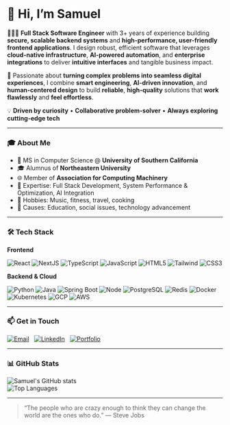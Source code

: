 # 👋 Hi, I’m Samuel

👨🏻‍💻 **Full Stack Software Engineer** with 3+ years of experience building **secure, scalable backend systems** and **high-performance, user-friendly frontend applications**. I design robust, efficient software that leverages **cloud-native infrastructure**, **AI-powered automation**, and **enterprise integrations** to deliver **intuitive interfaces** and tangible business impact.

🚀 Passionate about **turning complex problems into seamless digital experiences**, I combine **smart engineering**, **AI-driven innovation**, and **human-centered design** to build **reliable**, **high-quality** solutions that **work flawlessly** and **feel effortless**.

💡 **Driven by curiosity** • **Collaborative problem-solver** • **Always exploring cutting-edge tech**

---

### 🎓 About Me

- 🏫 MS in Computer Science @ **University of Southern California**
- 🎓 Alumnus of **Northeastern University**
- 🌐 Member of **Association for Computing Machinery**
- 👀 Expertise: Full Stack Development, System Performance & Optimization, AI Integration
- 🎵 Hobbies: Music, fitness, travel, cooking
- 🤝 Causes: Education, social issues, technology advancement

---

### 🛠️ Tech Stack

**Frontend**  

![React](https://img.shields.io/badge/React-20232A?logo=react&logoColor=61DAFB)
![NextJS](https://img.shields.io/badge/Next.js-000000?logo=nextdotjs&logoColor=white)
![TypeScript](https://img.shields.io/badge/TypeScript-3178C6?logo=typescript&logoColor=white)
![JavaScript](https://img.shields.io/badge/JavaScript-F7DF1E?logo=javascript&logoColor=black)
![HTML5](https://img.shields.io/badge/HTML5-E34F26?logo=html5&logoColor=white)
![Tailwind](https://img.shields.io/badge/Tailwind_CSS-grey?logo=tailwind-css&logoColor=38B2AC)
![CSS3](https://img.shields.io/badge/CSS3-1572B6?logo=css3&logoColor=white)

**Backend & Cloud** 

![Python](https://img.shields.io/badge/Python-3776AB?logo=python&logoColor=white)
![Java](https://img.shields.io/badge/Java-ED8B00?logo=openjdk&logoColor=white)
![Spring Boot](https://img.shields.io/badge/Spring%20Boot-6DB33F?logo=springboot&logoColor=white)
![Node](https://img.shields.io/badge/Node.js-339933?logo=Node.js&logoColor=white)
![PostgreSQL](https://img.shields.io/badge/PostgreSQL-336791?logo=postgresql&logoColor=white)
![Redis](https://img.shields.io/badge/Redis-DC382D?logo=redis&logoColor=white)
![Docker](https://img.shields.io/badge/Docker-2496ED?logo=docker&logoColor=white)
![Kubernetes](https://img.shields.io/badge/Kubernetes-326CE5?logo=kubernetes&logoColor=white)
![GCP](https://img.shields.io/badge/Google_Cloud-4285F4?logo=google-cloud&logoColor=white)
![AWS](https://img.shields.io/badge/AWS-orange?logo=amazonaws&logoColor=white)

---

### 📫 Get in Touch

[![Email](https://img.shields.io/badge/Email-samuelji%40acm.org-blue)](mailto:samuelji@acm.org)  
[![LinkedIn](https://img.shields.io/badge/LinkedIn-Profile-blue?logo=linkedin)](http://linkedin.com/in/samuel-x-ji)  
[![Portfolio](https://img.shields.io/badge/Portfolio-Website-orange)](https://samuelji.vercel.app)



---

### 📊 GitHub Stats

<div>
<picture>
  <source srcset="https://github-readme-stats.vercel.app/api?username=samuel032khoury&show_icons=true&theme=tokyonight" media="(prefers-color-scheme: dark)" />
  <source srcset="https://github-readme-stats.vercel.app/api?username=samuel032khoury&show_icons=true&theme=default" media="(prefers-color-scheme: light)" />
  <img src="https://github-readme-stats.vercel.app/api?username=samuel032khoury&show_icons=true" alt="Samuel's GitHub stats" />
</picture>
</div>

<div>
<picture>
  <source srcset="https://github-readme-stats.vercel.app/api/top-langs/?username=samuel032khoury&layout=compact&theme=tokyonight" media="(prefers-color-scheme: dark)" />
  <source srcset="https://github-readme-stats.vercel.app/api/top-langs/?username=samuel032khoury&layout=compact&theme=default" media="(prefers-color-scheme: light)" />
  <img src="https://github-readme-stats.vercel.app/api/top-langs/?username=samuel032khoury&layout=compact" alt="Top Languages" />
</picture>
</div>

---

> “The people who are crazy enough to think they can change the world are the ones who do.”
― Steve Jobs
